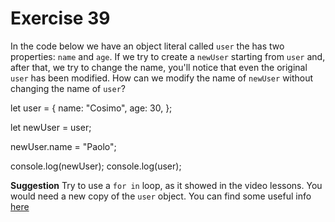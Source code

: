 # Exercise 39

In the code below we have an object literal called `user` the has two properties: `name` and `age`. If we try to create a `newUser` starting from `user` and, after that, we try to change the name, you'll notice that even the original `user` has been modified. How can we modify the name of `newUser` without changing the name of `user`?

let user = {
name: "Cosimo",
age: 30,
};

let newUser = user;

newUser.name = "Paolo";

console.log(newUser);
console.log(user);

**Suggestion**
Try to use a `for in` loop, as it showed in the video lessons.
You would need a new copy of the `user` object.
You can find some useful info [here](https://javascript.info/object-copy)
